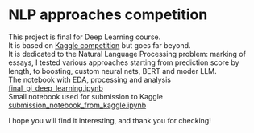 # NLP approaches competition  
This project is final for Deep Learning course.  
It is based on [Kaggle competition](https://www.kaggle.com/competitions/learning-agency-lab-automated-essay-scoring-2/overview) but goes far beyond.  
It is dedicated to the Natural Language Processing problem: marking of essays, I tested various approaches starting from prediction score by length, to boosting, custom neural nets, BERT and moder LLM.  
The notebook with EDA, processing and analysis [final_pj_deep_learning.ipynb](https://github.com/IMosia/essay_evaluation/blob/main/final_pj_deep_learning.ipynb)  
Small notebook used for submission to Kaggle [submission_notebook_from_kaggle.ipynb](https://github.com/IMosia/essay_evaluation/blob/main/submission_notebook_from_kaggle.ipynb)  

I hope you will find it interesting, and thank you for checking!  
